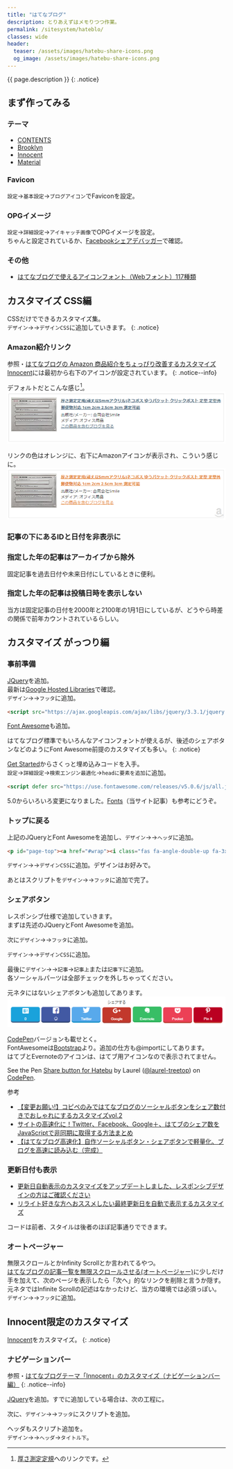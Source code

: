 ```yaml
---
title: "はてなブログ"
description: とりあえずはメモりつつ作業。
permalink: /sitesystem/hateblo/
classes: wide
header:
  teaser: /assets/images/hatebu-share-icons.png
  og_image: /assets/images/hatebu-share-icons.png
---
```

{{ page.description }}
{: .notice}

## まず作ってみる

### テーマ

+ [CONTENTS](http://blog.hatena.ne.jp/-/store/theme/6653812171397613909)
+ [Brooklyn](http://blog.hatena.ne.jp/-/store/theme/6653586347155924442)
+ [Innocent](http://blog.hatena.ne.jp/-/store/theme/6653586347149180725)
+ [Material](http://blog.hatena.ne.jp/-/store/theme/8454420450093337097)

### Favicon

`設定`→`基本設定`→`ブログアイコン`でFaviconを設定。

### OPGイメージ

`設定`→`詳細設定`→`アイキャッチ画像`でOPGイメージを設定。  
ちゃんと設定されているか、[Facebookシェアデバッガー](https://developers.facebook.com/tools/debug/)で確認。

### その他

+ [はてなブログで使えるアイコンフォント（Webフォント）117種類](http://www.foxism.jp/entry/2017/01/19/023536)

## カスタマイズ CSS編

CSSだけでできるカスタマイズ集。  
`デザイン`→<i class="fas fa-wrench" aria-hidden="true"></i>→`デザインCSS`に追加していきます。
{: .notice}

### Amazon紹介リンク

参照・[はてなブログの Amazon 商品紹介をちょっぴり改善するカスタマイズ](http://moonnote.hateblo.jp/entry/2016/01/04/215503)  
[Innocent](http://blog.hatena.ne.jp/-/store/theme/6653586347149180725)には最初から右下のアイコンが設定されています。
{: .notice--info}

デフォルトだとこんな感じ[^amazonlink]。
[![Amazon Link default](/assets/images/hatebu-amazon-link-default.png)](/assets/images/hatebu-amazon-link-default.png)

<script src="https://gist.github.com/laureltreetop/b0e9e9c85d05519256b32a9ef822bcc7.js"></script>

リンクの色はオレンジに、右下にAmazonアイコンが表示され、こういう感じに。
[![Amazon link](/assets/images/hatebu-amazon-link.png)](/assets/images/hatebu-amazon-link.png)

[^amazonlink]: [厚さ測定定規](http://amzn.to/2iUae5o)へのリンクです。

### 記事の下にあるIDと日付を非表示に

<script src="https://gist.github.com/laureltreetop/e9468b986da746fe7625d783928e47bf.js"></script>

### 指定した年の記事はアーカイブから除外

固定記事を過去日付や未来日付にしているときに便利。
<script src="https://gist.github.com/laureltreetop/003bfae833a5424f7987183d247fdbfc.js"></script>

### 指定した年の記事は投稿日時を表示しない

当方は固定記事の日付を2000年と2100年の1月1日にしているが、どうやら時差の関係で前年カウントされているらしい。
<script src="https://gist.github.com/laureltreetop/224100198431263f2b751473fabdf32a.js"></script>

## カスタマイズ がっつり編

### 事前準備

[JQuery](https://jquery.com/)を追加。  
最新は[Google Hosted Libraries](https://developers.google.com/speed/libraries/#jquery)で確認。  
`デザイン`→<i class="fas fa-wrench" aria-hidden="true"></i>→`フッタ`に追加。
```html
<script src="https://ajax.googleapis.com/ajax/libs/jquery/3.3.1/jquery.min.js"></script>
```

[Font Awesome](https://fontawesome.com/)も追加。  

はてなブログ標準でもいろんなアイコンフォントが使えるが、後述のシェアボタンなどのようにFont Awesome前提のカスタマイズも多い。
{: .notice}

[Get Started](https://fontawesome.com/get-started)からさくっと埋め込みコードを入手。  
`設定`→`詳細設定`→`検索エンジン最適化`→`headに要素を追加`に追加。
```html
<script defer src="https://use.fontawesome.com/releases/v5.0.6/js/all.js"></script>
```
5.0からいろいろ変更になりました。[Fonts](/create-pages/fonts/)（当サイト記事）も参考にどうぞ。

### トップに戻る

上記のJQueryとFont Awesomeを追加し、`デザイン`→<i class="fas fa-wrench" aria-hidden="true"></i>→`ヘッダ`に追加。
```html
<p id="page-top"><a href="#wrap"><i class="fas fa-angle-double-up fa-3x"></i></a></p>
```

`デザイン`→<i class="fas fa-wrench" aria-hidden="true"></i>→`デザインCSS`に追加。デザインはお好みで。
<script src="https://gist.github.com/laureltreetop/3201e4dfb093ef0cfecb1fe65d4d2c94.js"></script>

あとはスクリプトを`デザイン`→<i class="fas fa-wrench" aria-hidden="true"></i>→`フッタ`に追加で完了。
<script src="https://gist.github.com/laureltreetop/a2ad0f5f1adc4baa4364b03d09b98f59.js"></script>

### シェアボタン

レスポンシブ仕様で追加していきます。    
まずは先述のJQueryとFont Awesomeを追加。  

次に`デザイン`→<i class="fas fa-wrench" aria-hidden="true"></i>→`フッタ`に追加。  
<script src="https://gist.github.com/laureltreetop/6cc3c83b1f1268fc29ebc98b90a74f6e.js"></script>

`デザイン`→<i class="fas fa-wrench" aria-hidden="true"></i>→`デザインCSS`に追加。
<script src="https://gist.github.com/laureltreetop/895a30fcfff69189140de5d5f3be4792.js"></script>

最後に`デザイン`→<i class="fas fa-wrench" aria-hidden="true"></i>→`記事`→`記事上`または`記事下`に追加。  
各ソーシャルパーツは全部チェックを外しちゃってください。
<script src="https://gist.github.com/laureltreetop/2c3c2b5852c139bb65b8251ab2daabb1.js"></script>

元ネタにはないシェアボタンも追加してあります。
[![HateBu Share](/assets/images/hatebu-share-icons.png)](/assets/images/hatebu-share-icons.png)

[CodePen](https://codepen.io/)バージョンも載せとく。  
FontAwesomeは[Bootstrap](https://www.bootstrapcdn.com/fontawesome/)より。追加の仕方も@importにしてあります。  
はてブとEvernoteのアイコンは、はてブ用アイコンなので表示されてません。
<p data-height="336" data-theme-id="0" data-slug-hash="ZawGMW" data-default-tab="result" data-user="laurel-treetop" data-embed-version="2" data-pen-title="Share button for Hatebu" class="codepen">See the Pen <a href="https://codepen.io/laurel-treetop/pen/ZawGMW/">Share button for Hatebu</a> by Laurel (<a href="https://codepen.io/laurel-treetop">@laurel-treetop</a>) on <a href="https://codepen.io">CodePen</a>.</p>
<script async src="https://production-assets.codepen.io/assets/embed/ei.js"></script>

参考
+ [【変更お願い!】コピペのみではてなブログのソーシャルボタンをシェア数付きでおしゃれにするカスタマイズvol.2](http://www.yukihy.com/entry/vol2-hatenablog-share-btn-custom)
+ [サイトの高速化に！Twitter、Facebook、Google＋、はてブのシェア数をJavaScriptで非同期に取得する方法まとめ](https://nelog.jp/sns-buttons-on-ajax)
+ [【はてなブログ高速化】自作ソーシャルボタン・シェアボタンで軽量化、ブログを高速に読み込む（完成）](http://www.imuza.com/entry/2016/09/05/134417)

### 更新日付も表示

+ [更新日自動表示のカスタマイズをアップデートしました、レスポンシブデザインの方はご確認ください](http://www.tsubasa-note.blog/entry/last-modified-customize-fix)
+ [リライト好きな方へおススメしたい最終更新日を自動で表示するカスタマイズ](http://www.tsubasa-note.blog/entry/last-modified-customize)

コードは前者、スタイルは後者のほぼ記事通りでできます。

### オートページャー

無限スクロールとかInfinity Scrollとか言われてるやつ。  
[はてなブログの記事一覧を無限スクロールさせる(オートページャー)](http://psn.hatenablog.jp/entry/2015/12/11/090001)に少しだけ手を加えて、次のページを表示したら「次へ」的なリンクを削除と言うか隠す。  
元ネタではInfinite Scrollの記述はなかったけど、当方の環境では必須っぽい。  
`デザイン`→<i class="fas fa-wrench" aria-hidden="true"></i>→`フッタ`に追加。
<script src="https://gist.github.com/laureltreetop/158c07a10742f269b0695b96e19c2b80.js"></script>

## Innocent限定のカスタマイズ

[Innocent](http://blog.hatena.ne.jp/-/store/theme/6653586347149180725)をカスタマイズ。
{: .notice}

### ナビゲーションバー

参照・[はてなブログテーマ「Innocent」のカスタマイズ（ナビゲーションバー編）](http://moonnote.hateblo.jp/entry/customize-innocent-navigation-bar)
{: .notice--info}

[JQuery](https://jquery.com/)を追加。すでに追加している場合は、次の工程に。

次に、`デザイン`→<i class="fas fa-wrench" aria-hidden="true"></i>→`フッタ`にスクリプトを追加。
<script src="https://gist.github.com/laureltreetop/125855bb2fb7ed829836e2671be6851c.js"></script>

ヘッダもスクリプト追加を。  
`デザイン`→<i class="fas fa-wrench" aria-hidden="true"></i>→`ヘッダ`→`タイトル下`。
<script src="https://gist.github.com/laureltreetop/d7a56677d7ea34c877d570af60e8f2e6.js"></script>

